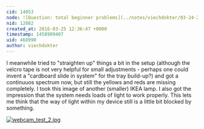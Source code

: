```yaml
---
cid: 14053
node: ![Question: total beginner problems](../notes/viechdokter/03-24-2016/question-total-beginner-problems)
nid: 12882
created_at: 2016-03-25 12:36:47 +0000
timestamp: 1458909407
uid: 468990
author: viechdokter
---
```


I meanwhile tried to "straighten up" things a bit in the setup (although the velcro tape is not very helpful for small adjustments - perhaps one could invent a "cardboard slide in system" for the tray build-up?) and got a continuuos spectrum now, but still the yellows and reds are missing completely. I took this image of another (smaller) IKEA lamp. I also got the impression that the system needs loads of light to work properly. This lets me think that the way of light within my device still is a little bit blocked by something.

[![webcam_test_2.jpg](//i.publiclab.org/system/images/photos/000/015/214/medium/webcam_test_2.jpg)](//i.publiclab.org/system/images/photos/000/015/214/original/webcam_test_2.jpg)

